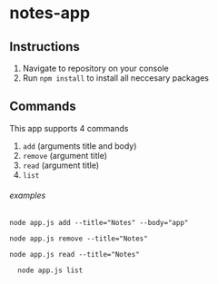 # notes-app

## Instructions
1) Navigate to repository on your console
2) Run ```npm install``` to install all neccesary packages

## Commands
This app supports 4 commands 
  1) ```add``` (arguments title and body)
  2) ```remove``` (argument title)
  3) ```read``` (argument title)
  4) ```list``` 
  
###### examples

```node app.js add --title="Notes" --body="app"```

```node app.js remove --title="Notes"```

```node app.js read --title="Notes"```

```  node app.js list```
